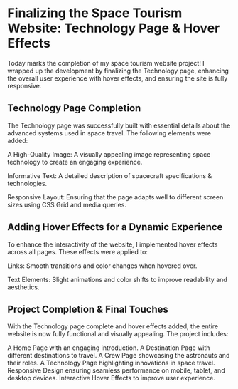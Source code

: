 # Finalizing the Space Tourism Website: Technology Page & Hover Effects
Today marks the completion of my space tourism website project! I wrapped up the development by finalizing the Technology page, enhancing the overall user experience with hover effects, and ensuring the site is fully responsive.

## Technology Page Completion

The Technology page was successfully built with essential details about the advanced systems used in space travel. The following elements were added:

A High-Quality Image: A visually appealing image representing space technology to create an engaging experience.

Informative Text: A detailed description of spacecraft specifications & technologies.

Responsive Layout: Ensuring that the page adapts well to different screen sizes using CSS Grid and media queries.

## Adding Hover Effects for a Dynamic Experience
To enhance the interactivity of the website, I implemented hover effects across all pages. These effects were applied to:

Links: Smooth transitions and color changes when hovered over.

Text Elements: Slight animations and color shifts to improve readability and aesthetics.

## Project Completion & Final Touches

With the Technology page complete and hover effects added, the entire website is now fully functional and visually appealing. The project includes:

A Home Page with an engaging introduction.
A Destination Page with different destinations to travel.
A Crew Page showcasing the astronauts and their roles.
A Technology Page highlighting innovations in space travel.
Responsive Design ensuring seamless performance on mobile, tablet, and desktop devices.
Interactive Hover Effects to improve user experience.

